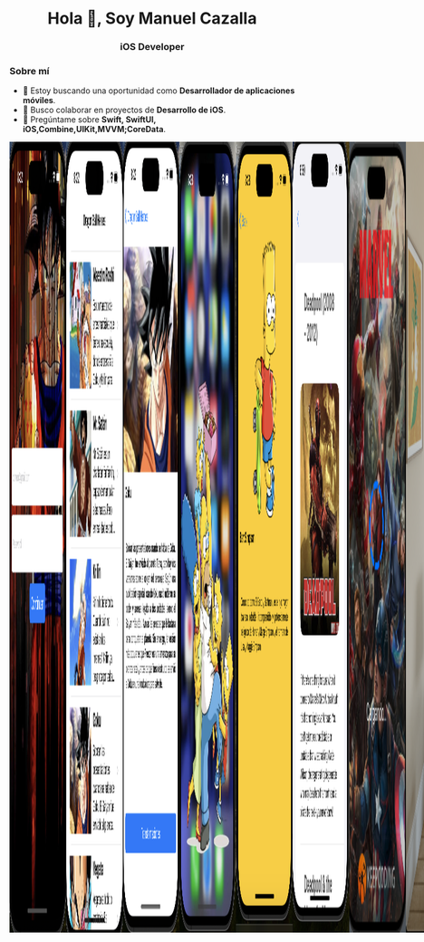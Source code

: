 <h1 align="center">Hola 👋, Soy Manuel Cazalla</h1>
<h3 align="center">iOS Developer</h3>

### Sobre mí
- 🔭 Estoy buscando una oportunidad como **Desarrollador de aplicaciones móviles**.
- 👯 Busco colaborar en proyectos de **Desarrollo de iOS**.
- 💬 Pregúntame sobre **Swift, SwiftUI, iOS,Combine,UIKit,MVVM;CoreData**.





<div style="display: flex;">
  <img src="https://github.com/ManuelCAZALLA/ManuelCAZALLA/raw/main/Captura%20de%20pantalla%202023-10-12%20a%20las%208.22.38.png"" alt="Imagen 1" style="width: 100px; height: auto;">
  <img src="https://github.com/ManuelCAZALLA/ManuelCAZALLA/blob/main/Captura%20de%20pantalla%202023-10-12%20a%20las%208.23.26.png" alt="Imagen 2" style="width: 100px; height: auto;">
  <img src="https://github.com/ManuelCAZALLA/ManuelCAZALLA/blob/main/Captura%20de%20pantalla%202023-10-12%20a%20las%208.23.45.png" alt="Imagen 3" style="width: 100px; height: auto;">
  <img src="https://github.com/ManuelCAZALLA/ManuelCAZALLA/blob/main/Captura%20de%20pantalla%202023-10-12%20a%20las%208.28.30.png" alt="Imagen 4" style="width: 100px; height: auto;">
  <img src="https://github.com/ManuelCAZALLA/ManuelCAZALLA/blob/main/Captura%20de%20pantalla%202023-10-12%20a%20las%208.28.54.png" alt="Imagen 5" style="width: 100px; height: auto;">
   <img src="https://github.com/ManuelCAZALLA/ManuelCAZALLA/blob/main/imagen6.png" alt="Imagen 6" style="width: 100px; height: auto;">
<img src="https://github.com/ManuelCAZALLA/ManuelCAZALLA/blob/main/Imagen7.png" alt="Imagen 7" style="width: 100px; height: auto;">
<img src="https://github.com/ManuelCAZALLA/ManuelCAZALLA/blob/main/VisionPro.png" alt="Vision Pro" style="width: 300px; height: auto;">
<div style="display: flex;">

 
# Habilidades Técnicas:


Desarrollo de aplicaciones nativas para iOS utilizando Swift, UIKit y SwiftUI.
Experiencia en la implementación de patrones de diseño como MVVM y MVC.
Persistencia de datos con Coredata, Swiftdata, UserDefault y Keychain.
Programación reactiva con Combine y RXSwift

## Herramientas y Entornos:

Dominio de Xcode como entorno de desarrollo integrado (IDE).
Control de versiones con Git, GitHub y GitFlow.
Conocimiento de Github Action y Fastlane para automatización de tareas.
Organización de tareas y trello y Jira 

# Frameworks y Librerías:

Uso  de Core Data y SwiftData para la gestión de datos en aplicaciones iOS.
Uso de Keychain para guardar los datos sensibles del usuario.
Integración de MapKit para la implementación de mapas y ubicación.
Programación reactiva con Combine y RXSwift.
Async Await para que la navegación sea mas fluida y el código mas legible y fácil de mantener.
Implementación de animaciones complejas con Core Animation.

## Pruebas y Calidad del Código:

Desarrollo de pruebas unitarias con XCTest para garantizar la robustez del código.
Experiencia en la implementación de pruebas de interfaz de usuario para garantizar una experiencia fluida para el usuario final.

# Gestión de Dependencias:

Uso efectivo de gestores de dependencias como CocoaPods y Swift Package Manager.
Integración y gestión de bibliotecas externas para mejorar la eficiencia del desarrollo.

## Diseño de Interfaces de Usuario:

Creación de interfaces atractivas y funcionales utilizando UIKit y SwiftUI.

# Certificaciones

Aquí están algunas de las certificaciones que he obtenido:

## 📚 **Certificaciones en Desarrollo de iOS y Programación Móvil**

- **[Bootcamp Desarrollo de Apps Móviles Fullstack](https://github.com/ManuelCAZALLA/ManuelCAZALLA/blob/main/Bootcamp%20Desarrollo%20de%20Apps%20M%C3%B3viles%20Fullstack.pdf)** - KeepCoding® (Expedición: mayo 2024)
  ![Bootcamp Desarrollo](https://github.com/ManuelCAZALLA/ManuelCAZALLA/blob/main/Captura%20de%20pantalla%202024-02-09%20a%20las%2015.59.48.png)

- **[Aprende a Programar desde Cero - Full Stack Junior Bootcamp](https://github.com/ManuelCAZALLA/ManuelCAZALLA/blob/main/Aprende%20a%20Programar%20desde%20Cero%20-%20Full%20Stack%20Junior%20Bootcamp.pdf)** - KeepCoding® (Expedición: feb. 2022)
  ![Aprende a Programar](https://github.com/ManuelCAZALLA/ManuelCAZALLA/blob/main/Captura%20de%20pantalla%202024-02-09%20a%20las%2016.01.27.png)

- **[Curso de Desarrollo Apps iOS con Swift](https://github.com/ManuelCAZALLA/ManuelCAZALLA/blob/main/Curso%20de%20Desarrollo%20Apps%20iOS%20con%20Swift.pdf)** - KeepCoding®
  ![Curso Swift](https://github.com/ManuelCAZALLA/ManuelCAZALLA/blob/main/Captura%20de%20pantalla%202024-02-09%20a%20las%2016.10.38.png)

- **[Curso de Git, Github y SourceTree](https://github.com/ManuelCAZALLA/ManuelCAZALLA/blob/main/Curso%20de%20Git%2C%20Github%20y%20SourceTree.pdf)** - KeepCoding®
  ![GitHub](https://github.com/ManuelCAZALLA/ManuelCAZALLA/blob/main/Captura%20de%20pantalla%202024-02-09%20a%20las%2016.13.03.png)

- **[Desarrollo de Apps para iOS con Storyboards](https://github.com/ManuelCAZALLA/ManuelCAZALLA/blob/main/Desarrollo%20de%20Apps%20para%20iOS%20con%20Storyboards.pdf)** - KeepCoding®
  ![Storyboards](https://github.com/ManuelCAZALLA/ManuelCAZALLA/blob/main/Captura%20de%20pantalla%202024-02-09%20a%20las%2016.14.18.png)

- **[Curso de Despliegue iOS y Android](https://github.com/ManuelCAZALLA/ManuelCAZALLA/blob/main/Curso%20de%20Despliegue%20iOS%20y%20Android.pdf)** - KeepCoding®
  ![Despliegue](https://github.com/ManuelCAZALLA/ManuelCAZALLA/blob/main/Captura%20de%20pantalla%202024-02-09%20a%20las%2016.15.02.png)

- **[Curso de Firebase](https://github.com/ManuelCAZALLA/ManuelCAZALLA/blob/main/Curso%20de%20Firebase.pdf)** - KeepCoding®
  ![Firebase](https://github.com/ManuelCAZALLA/ManuelCAZALLA/blob/main/Captura%20de%20pantalla%202024-02-09%20a%20las%2016.16.37.png)

- **[Curso de Fundamentos Android](https://github.com/ManuelCAZALLA/ManuelCAZALLA/blob/main/Curso%20de%20Fundamentos%20Android.pdf)** - KeepCoding®
  ![Fundamentos Android](https://github.com/ManuelCAZALLA/ManuelCAZALLA/blob/main/Captura%20de%20pantalla%202024-02-09%20a%20las%2016.17.12.png)

- **[Curso de Git](https://github.com/ManuelCAZALLA/ManuelCAZALLA/blob/main/Curso%20de%20Git.pdf)** - KeepCoding®
  ![Git](https://github.com/ManuelCAZALLA/ManuelCAZALLA/blob/main/Captura%20de%20pantalla%202024-02-09%20a%20las%2016.17.50.png)

## 🧑‍💻 **Certificaciones en Programación y Diseño**

- **[Curso de Introducción a la Programación desde Cero](https://github.com/ManuelCAZALLA/ManuelCAZALLA/blob/main/Curso%20de%20Introducción%20a%20la%20Programación%20desde%20Cero.pdf)** - KeepCoding®
  ![Introducción a la Programación](https://github.com/ManuelCAZALLA/ManuelCAZALLA/blob/main/Captura%20de%20pantalla%202024-02-09%20a%20las%2016.19.09.png)

- **[Curso de Programación Moderna con Python](https://github.com/ManuelCAZALLA/ManuelCAZALLA/blob/main/Curso%20de%20Programación%20Moderna%20con%20Python.pdf)** - KeepCoding®
  ![Python](https://github.com/ManuelCAZALLA/ManuelCAZALLA/blob/main/Captura%20de%20pantalla%202024-02-09%20a%20las%2016.19.50.png)

- **[Curso de Desarrollo Web con HTML5 y CSS](https://github.com/ManuelCAZALLA/ManuelCAZALLA/blob/main/Curso%20de%20Desarrollo%20Web%20con%20HTML5%20y%20CSS.pdf)** - KeepCoding®
  ![HTML5 CSS](https://github.com/ManuelCAZALLA/ManuelCAZALLA/blob/main/Captura%20de%20pantalla%202024-02-09%20a%20las%2016.20.17.png)

- **[Lenguaje Kotlin](https://github.com/ManuelCAZALLA/ManuelCAZALLA/blob/main/Lenguaje%20Kotlin.pdf)** - KeepCoding®
  ![Kotlin](https://github.com/ManuelCAZALLA/ManuelCAZALLA/blob/main/Captura%20de%20pantalla%202024-02-09%20a%20las%2016.21.12.png)

- **[Lenguaje Swift](https://github.com/ManuelCAZALLA/ManuelCAZALLA/blob/main/Lenguaje%20Swift.pdf)** - KeepCoding®
  ![Swift](https://github.com/ManuelCAZALLA/ManuelCAZALLA/blob/main/Captura%20de%20pantalla%202024-02-09%20a%20las%2016.21.55.png)

- **[Mobile 101](https://github.com/ManuelCAZALLA/ManuelCAZALLA/blob/main/Mobile%20101.pdf)** - KeepCoding®
  ![Mobile 101](https://github.com/ManuelCAZALLA/ManuelCAZALLA/blob/main/Captura%20de%20pantalla%202024-02-09%20a%20las%2016.22.47.png)

- **[Modelo de Datos e Introducción a SQL](https://github.com/ManuelCAZALLA/ManuelCAZALLA/blob/main/Modelo%20de%20Datos%20e%20Introducción%20a%20SQL.pdf)** - KeepCoding®
  ![SQL](https://github.com/ManuelCAZALLA/ManuelCAZALLA/blob/main/Captura%20de%20pantalla%202024-02-09%20a%20las%2016.23.14.png)

- **[Patrones de Diseño](https://github.com/ManuelCAZALLA/ManuelCAZALLA/blob/main/Patrones%20de%20Diseño.pdf)** - KeepCoding®
  ![Patrones de Diseño](https://github.com/ManuelCAZALLA/ManuelCAZALLA/blob/main/Captura%20de%20pantalla%202024-02-09%20a%20las%2016.24.04.png)

- **[Programación Orientada a Objetos](https://github.com/ManuelCAZALLA/ManuelCAZALLA/blob/main/Programación%20Orientada%20a%20Objetos.pdf)** - KeepCoding®
  ![POO](https://github.com/ManuelCAZALLA/ManuelCAZALLA/blob/main/Captura%20de%20pantalla%202024-02-09%20a%20las%2016.24.32.png)

- **[Server Side Swift](https://github.com/ManuelCAZALLA/ManuelCAZALLA/blob/main/Server%20Side%20Swift.pdf)** - KeepCoding®
  ![Server Side Swift](https://github.com/ManuelCAZALLA/ManuelCAZALLA/blob/main/Captura%20de%20pantalla%202024-02-09%20a%20las%2016.25.14.png)

- **[UX Móvil & Diseño UI](https://github.com/ManuelCAZALLA/ManuelCAZALLA/blob/main/UX%20Móvil%20%26%20Diseño%20UI.pdf)** - KeepCoding®
  ![UX UI](https://github.com/ManuelCAZALLA/ManuelCAZALLA/blob/main/Captura%20de%20pantalla%202024-02-09%20a%20las%2016.25.57.png)

- **[iOS Avanzado](https://github.com/ManuelCAZALLA/ManuelCAZALLA/blob/main/iOS%20Avanzado.pdf)** - KeepCoding®
  ![iOS Avanzado](https://github.com/ManuelCAZALLA/ManuelCAZALLA/blob/main/Captura%20de%20pantalla%202024-02-09%20a%20las%2016.26.29.png)

- **[iOS Superpoderes](https://github.com/ManuelCAZALLA/ManuelCAZALLA/blob/main/iOS%20Superpoderes.pdf)** - KeepCoding®
  ![Superpoderes iOS](https://github.com/ManuelCAZALLA/ManuelCAZALLA/blob/main/Captura%20de%20pantalla%202024-02-09%20a%20las%2016.27.05.png)







![Estadísticas Generales](https://github-readme-stats.vercel.app/api?username=ManuelCAZALLA&show_icons=true&count_private=true)




### Conéctate conmigo:
- LinkedIn: [Manuel Cazalla](https://linkedin.com/in/manuel-cazalla-colmenero-965bb110a)
- Facebook: [Manuel Cazalla](https://www.facebook.com/manuel.cazallacolmenero)
- Correo electrónico: [manuelcm23@hotmail.com](mailto:manuelcm23@hotmail.com)
- Teléfono: 622077578






